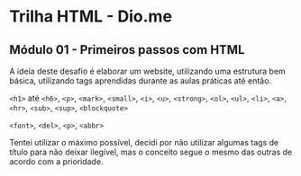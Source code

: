 # Trilha HTML - Dio.me
## Módulo 01 - Primeiros passos com HTML

A ideia deste desafio é elaborar um website, utilizando uma estrutura bem básica, utilizando tags aprendidas durante as aulas práticas até então. 

`<h1>` até `<h6>`, `<p>`, `<mark>`, `<small>`, `<i>`, `<u>`, `<strong>`, `<ol>`, `<ul>`, `<li>`, `<a>`, `<hr>`, `<sub>`, `<sup>`, `<blockquote>`

`<font>`, `<del>`, `<p>`, `<abbr>`

Tentei utilizar o máximo possível, decidi por não utilizar algumas tags de título para não deixar ilegível, mas o conceito segue o mesmo das outras de acordo com a prioridade.
